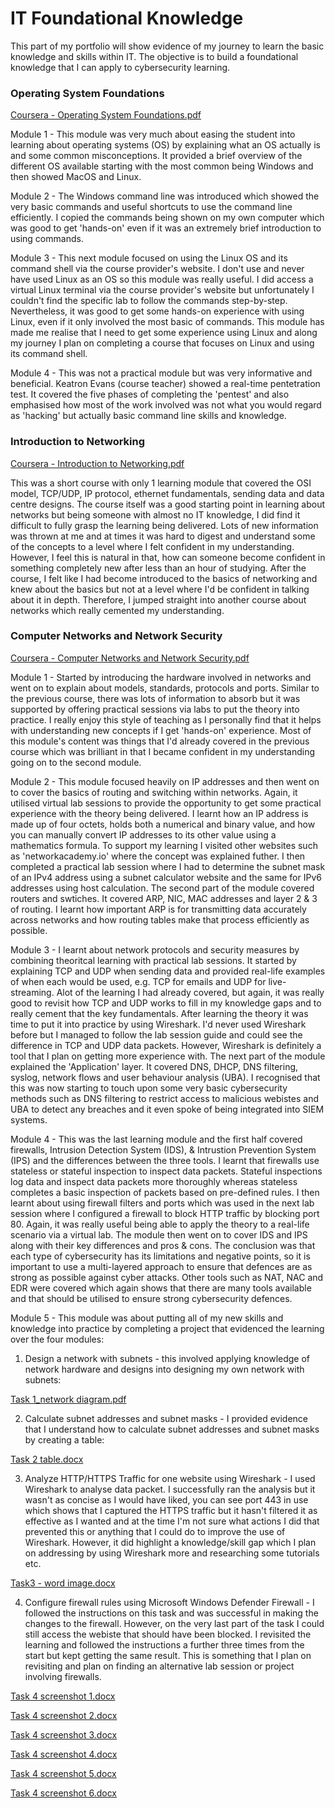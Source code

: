 # IT Foundational Knowledge
This part of my portfolio will show evidence of my journey to learn the basic knowledge and skills within IT. 
The objective is to build a foundational knowledge that I can apply to cybersecurity learning. 


### Operating System Foundations

[Coursera - Operating System Foundations.pdf](https://github.com/user-attachments/files/19524770/Coursera.-.Operating.System.Foundations.pdf)

Module 1 - This module was very much about easing the student into learning about operating systems (OS) by explaining what an OS actually is and some common misconceptions. It provided a brief overview of the different OS available starting with the most common being Windows and then showed MacOS and Linux.

Module 2 - The Windows command line was introduced which showed the very basic commands and useful shortcuts to use the command line efficiently. I copied the commands being shown on my own computer which was good to get 'hands-on' even if it was an extremely brief introduction to using commands. 

Module 3 - This next module focused on using the Linux OS and its command shell via the course provider's website. I don't use and never have used Linux as an OS so this module was really useful. I did access a virtual Linux terminal via the course provider's website but unfortunately I couldn't find the specific lab to follow the commands step-by-step. 
Nevertheless, it was good to get some hands-on experience with using Linux, even if it only involved the most basic of commands. This module has made me realise that I need to get some experience using Linux and along my journey I plan on completing a course that focuses on Linux and using its command shell.

Module 4 - This was not a practical module but was very informative and beneficial. Keatron Evans (course teacher) showed a real-time pentetration test. It covered the five phases of completing the 'pentest' and also emphasised how most of the work involved was not what you would regard as 'hacking' but actually basic command line skills and knowledge. 




### Introduction to Networking 


[Coursera - Introduction to Networking.pdf](https://github.com/user-attachments/files/19525034/Coursera.-.Introduction.to.Networking.pdf)

This was a short course with only 1 learning module that covered the OSI model, TCP/UDP, IP protocol, ethernet fundamentals, sending data and data centre designs. The course itself was a good starting point in learning about networks but being someone with almost no IT knowledge, I did find it difficult to fully grasp the learning being delivered. Lots of new information was thrown at me and at times it was hard to digest and understand some of the concepts to a level where I felt confident in my understanding. However, I feel this is natural in that, how can someone become confident in something completely new after less than an hour of studying. After the course, I felt like I had become introduced to the basics of networking and knew about the basics but not at a level where I'd be confident in talking about it in depth. Therefore, I jumped straight into another course about networks which really cemented my understanding. 


### Computer Networks and Network Security

[Coursera - Computer Networks and Network Security.pdf](https://github.com/user-attachments/files/19525081/Coursera.-.Computer.Networks.and.Network.Security.pdf)

Module 1 - Started by introducing the hardware involved in networks and went on to explain about models, standards, protocols and ports. Similar to the previous course, there was lots of information to absorb but it was supported by offering practical sessions via labs to put the theory into practice. I really enjoy this style of teaching as I personally find that it helps with understanding new concepts if I get 'hands-on' experience. Most of this module's content was things that I'd already covered in the previous course which was brilliant in that I became confident in my understanding going on to the second module.

Module 2 - This module focused heavily on IP addresses and then went on to cover the basics of routing and switching within networks. Again, it utilised virtual lab sessions to provide the opportunity to get some practical experience with the theory being delivered. I learnt how an IP address is made up of four octets, holds both a numerical and binary value, and how you can manually convert IP addresses to its other value using a mathematics formula. To support my learning I visited other websites such as 'networkacademy.io' where the concept was explained futher. I then completed a practical lab session where I had to determine the subnet mask of an IPv4 address using a subnet calculator website and the same for IPv6 addresses using host calculation. The second part of the module covered routers and swtiches. It covered ARP, NIC, MAC addresses and layer 2 & 3 of routing. I learnt how important ARP is for transmitting data accurately across networks and how routing tables make that process efficiently as possible. 

Module 3 - I learnt about network protocols and security measures by combining theoritcal learning with practical lab sessions. It started by explaining TCP and UDP when sending data and provided real-life examples of when each would be used, e.g. TCP for emails and UDP for live-streaming. Alot of the learning I had already covered, but again, it was really good to revisit how TCP and UDP works to fill in my knowledge gaps and to really cement that the key fundamentals. After learning the theory it was time to put it into practice by using Wireshark. I'd never used Wireshark before but I managed to follow the lab session guide and could see the difference in TCP and UDP data packets. However, Wireshark is definitely a tool that I plan on getting more experience with. The next part of the module explained the 'Application' layer. It covered DNS, DHCP, DNS filtering, syslog, network flows and user behaviour analysis (UBA). I recognised that this was now starting to touch upon some very basic cybersecurity methods such as DNS filtering to restrict access to malicious webistes and UBA to detect any breaches and it even spoke of being integrated into SIEM systems. 

Module 4 - This was the last learning module and the first half covered firewalls, Intrusion Detection System (IDS), & Intrustion Prevention System (IPS) and the differences between the three tools. I learnt that firewalls use stateless or stateful inspection to inspect data packets. Stateful inspections log data and inspect data packets more thoroughly whereas stateless completes a basic inspection of packets based on pre-defined rules. I then learnt about using firewall filters and ports which was used in the next lab session where I configured a firewall to block HTTP traffic by blocking port 80. Again, it was really useful being able to apply the theory to a real-life scenario via a virtual lab. The module then went on to cover IDS and IPS along with their key differences and pros & cons. The conclusion was that each type of cybersecurity has its limitations and negative points, so it is important to use a multi-layered approach to ensure that defences are as strong as possible against cyber attacks. Other tools such as NAT, NAC and EDR were covered which again shows that there are many tools available and that should be utilised to ensure strong cybersecurity defences.  

Module 5 - This module was about putting all of my new skills and knowledge into practice by completing a project that evidenced the learning over the four modules:

1. Design a network with subnets - this involved applying knowledge of network hardware and designs into designing my own network with subnets:
  
 [Task 1_network diagram.pdf](https://github.com/user-attachments/files/19525761/Task.1_network.diagram.pdf)


2. Calculate subnet addresses and subnet masks - I provided evidence that I understand how to calculate subnet addresses and subnet masks by creating a table:
   
  
[Task 2 table.docx](https://github.com/user-attachments/files/19525815/Task.2.table.docx)


3. Analyze HTTP/HTTPS Traffic for one website using Wireshark - I used Wireshark to analyse data packet. I successfully ran the analysis but it wasn't as concise as I would have liked, you can see port 443 in use which shows that I captured the HTTPS traffic but it hasn't filtered it as effective as I wanted and at the time I'm not sure what actions I did that prevented this or anything that I could do to improve the use of Wireshark. However, it did highlight a knowledge/skill gap which I plan on addressing by using Wireshark more and researching some tutorials etc.

  [Task3 - word image.docx](https://github.com/user-attachments/files/19525812/Task3.-.word.image.docx)

    

4. Configure firewall rules using Microsoft Windows Defender  Firewall - I followed the instructions on this task and was successful in making the changes to the firewall. However, on the very last part of the task I could still access the webiste that should have been blocked. I revisited the learning and followed the instructions a further three times from the start but kept getting the same result. This is something that I plan on revisiting and plan on finding an alternative lab session or project involving firewalls. 
   

[Task 4 screenshot 1.docx](https://github.com/user-attachments/files/19525791/Task.4.screenshot.1.docx)

[Task 4 screenshot 2.docx](https://github.com/user-attachments/files/19525792/Task.4.screenshot.2.docx)

[Task 4 screenshot 3.docx](https://github.com/user-attachments/files/19525793/Task.4.screenshot.3.docx)

[Task 4 screenshot 4.docx](https://github.com/user-attachments/files/19525801/Task.4.screenshot.4.docx)

[Task 4 screenshot 5.docx](https://github.com/user-attachments/files/19525802/Task.4.screenshot.5.docx)

[Task 4 screenshot 6.docx](https://github.com/user-attachments/files/19525803/Task.4.screenshot.6.docx)







